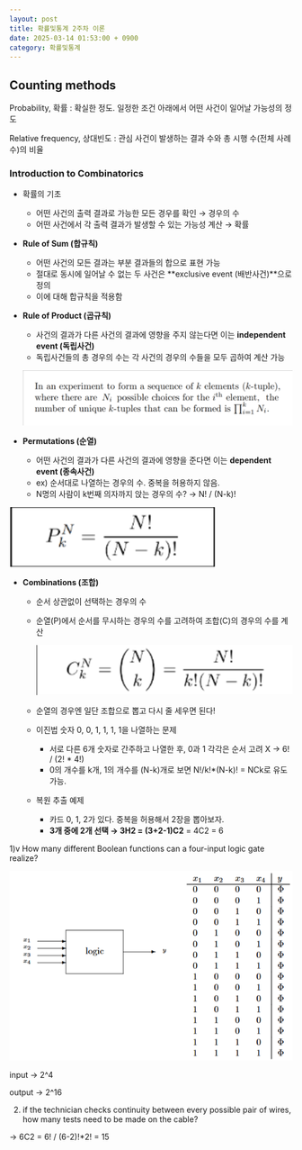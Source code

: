 ```yaml
---
layout: post
title: 확률및통계 2주차 이론
date: 2025-03-14 01:53:00 + 0900
category: 확률및통계
---
```

## Counting methods

Probability, 확률 : 확실한 정도. 일정한 조건 아래에서 어떤 사건이 일어날 가능성의 정도

Relative frequency, 상대빈도 : 관심 사건이 발생하는 결과 수와 총 시행 수(전체 사례 수)의 비율

### Introduction to Combinatorics

- 확률의 기초
    - 어떤 사건의 출력 결과로 가능한 모든 경우를 확인 → 경우의 수
    - 어떤 사건에서 각 출력 결과가 발생할 수 있는 가능성 계산 → 확률

- **Rule of Sum (합규칙)**
    - 어떤 사건의 모든 결과는 부분 결과들의 합으로 표현 가능
    - 절대로 동시에 일어날 수 없는 두 사건은 **exclusive event (배반사건)**으로 정의
    - 이에 대해 합규칙을 적용함

- **Rule of Product (곱규칙)**
    - 사건의 결과가 다른 사건의 결과에 영향을 주지 않는다면 이는 **independent event (독립사건)**
    - 독립사건들의 총 경우의 수는 각 사건의 경우의 수들을 모두 곱하여 계산 가능
    
    ![](/img/pns2_1.png)
    

- **Permutations (순열)**
    - 어떤 사건의 결과가 다른 사건의 결과에 영향을 준다면 이는 **dependent event (종속사건)**
    - ex) 순서대로 나열하는 경우의 수. 중복을 허용하지 않음.
    - N명의 사람이 k번째 의자까지 앉는 경우의 수? → N! / (N-k)!

![](/img/pns2_2.png)

- **Combinations (조합)**
    - 순서 상관없이 선택하는 경우의 수
    - 순열(P)에서 순서를 무시하는 경우의 수를 고려하여 조합(C)의 경우의 수를 계산
        
        ![](/img/pns2_3.png)
        
    - 순열의 경우엔 일단 조합으로 뽑고 다시 줄 세우면 된다!
    
    - 이진법 숫자 0, 0, 1, 1, 1, 1을 나열하는 문제
        - 서로 다른 6개 숫자로 간주하고 나열한 후, 0과 1 각각은 순서 고려 X → 6! / (2! * 4!)
        - 0의 개수를 k개, 1의 개수를 (N-k)개로 보면 N!/k!*(N-k)! = NCk로 유도 가능.
    
    - 복원 추출 예제
        - 카드 0, 1, 2가 있다. 중복을 허용해서 2장을 뽑아보자.
        - **3개 중에 2개 선택 → 3H2 = (3+2-1)C2** = 4C2 = 6

1)v How many different Boolean functions can a four-input logic gate realize?

![image.png](/img/pns2_4.png)

input → 2^4

output → 2^16

2) if the technician checks continuity between every possible pair of wires, how many tests need to be made on the cable?

→ 6C2 = 6! / (6-2)!*2! = 15